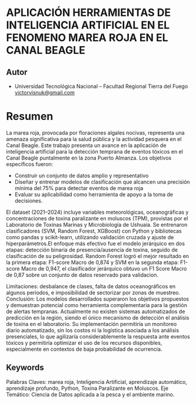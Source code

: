
# APLICACIÓN HERRAMIENTAS DE INTELIGENCIA ARTIFICIAL EN EL FENOMENO MAREA ROJA EN EL CANAL BEAGLE




## Autor

- Universidad Tecnológica Nacional – Facultad Regional Tierra del Fuego
victorvisnuk@gmail.com


# Resumen
La marea roja, provocada por floraciones algales nocivas, representa una amenaza significativa para la salud pública y la actividad pesquera en el Canal Beagle. Este trabajo presenta un avance en la aplicación de inteligencia artificial para la detección temprana de eventos tóxicos en el Canal Beagle puntalmente en la zona Puerto Almanza. Los objetivos específicos fueron:
- Construir un conjunto de datos amplio y representativo
- Diseñar y entrenar modelos de clasificación que alcancen una precisión mínima del 75% para detectar eventos de marea roja 
- Evaluar su aplicabilidad como herramienta de apoyo a la toma de decisiones.

El dataset (2021–2024) incluye variables meteorológicas, oceanográficas y concentraciones de toxina paralizante en moluscos (TPM), provistas por el Laboratorio de Toxinas Marinas y Microbiología de Ushuaia. Se entrenaron clasificadores (SVM, Random Forest, XGBoost) con Python y bibliotecas como pandas y scikit-learn, utilizando validación cruzada y ajuste de hiperparámetros.El enfoque más efectivo fue el modelo jerárquico en dos etapas: detección binaria de presencia/ausencia de toxina, seguido de clasificación de su peligrosidad. Random Forest logró el mejor resultado en la primera etapa: F1-score Macro de 0,874 y SVM en la segunda etapa: F1-score Macro de 0,947, el clasificador jerárquico obtuvo un F1 Score Macro de 0,87 sobre un conjunto de datos reservado para validacion.

Limitaciones: desbalance de clases, falta de datos oceanográficos en algunos períodos, e imposibilidad de sectorizar por zonas de muestreo.
Conclusión: Los modelos desarrollados superaron los objetivos propuestos y demuestran potencial como herramienta complementaria para la gestión de alertas tempranas. Actualmente no existen sistemas automatizados de predicción en la región, siendo el único mecanismo de detección el análisis de toxina en el laboratorio. Su implementación permitiría un monitoreo diario automatizado, sin los costos ni la logística asociada a los análisis presenciales, lo que agilizaría considerablemente la respuesta ante eventos tóxicos y permitiría optimizar el uso de los recursos disponibles, especialmente en contextos de baja probabilidad de ocurrencia.

## Keywords
Palabras Claves: marea roja, Inteligencia Artificial, aprendizaje automático, aprendizaje profundo, Python, Toxina Paralizante en Moluscos.
Eje Temático: Ciencia de Datos aplicada a la pesca y el ambiente marino.
